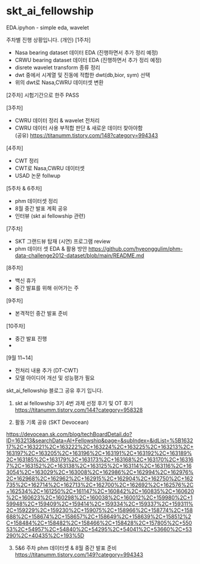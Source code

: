 # skt_ai_fellowship
EDA.ipyhon - simple eda, wavelet


주차별 진행 상황입니다. (개인)
[1주차] 
+ Nasa bearing dataset 데이터 EDA (진행하면서 추가 정리 예정)
+ CRWU bearing dataset 데이터 EDA (진행하면서 추가 정리 예정)
+ disrete wavelet transform 종류 정리
+ dwt 중에서 시계열 및 진동에 적합한 dwt(db,bior, sym) 선택
+ 위의 dwt로 Nasa,CWRU 데이터셋 변환 

[2주차]
시험기간으로 한주 PASS


[3주차]
+ CWRU 데이터 정리 & wavelet 전처리
+ CWRU 데이터 사용 부적합 판단 & 새로운 데이터 찾아야함  
(공유)
https://titanumm.tistory.com/148?category=994343

[4주차]
+ CWT 정리
+ CWT로 Nasa,CWRU 데이터셋
+ USAD 논문 follwup

[5주차 & 6주차]
- phm 데이터셋 정리 
- 8월 중간 발표 계획 공유
- 인터뷰 (skt ai fellowship 관련)

[7주차]
- SKT 그랜드뷰 탑재 (시연) 프로그램 review
- phm 데이터 셋 EDA & 활용 방안 
https://github.com/hyeonggulim/phm-data-challenge2012-dataset/blob/main/README.md

[8주차]
- 백신 휴가 
- 중간 발표를 위해 쉬어가는 주 

[9주차]
- 본격적인 중간 발표 준비 

[10주차]
- 중간 발표 진행
- 
[9월 11~14]
- 전처리 내용 추가 (DT-CWT)
- 모델 아이디어 개선 및 성능평가 필요

skt_ai_fellowship 블로그 공유 후기 입니다. 
1. skt ai fellowship 3기 4번 과제 선정 후기 및 OT 후기  
https://titanumm.tistory.com/144?category=958328

2. 활동 기록 공유 (SKT Devocean)

https://devocean.sk.com/blog/techBoardDetail.do?ID=163213&searchData=AI+Fellowship&page=&subIndex=&idList=%5B163217%2C+163221%2C+163222%2C+163224%2C+163225%2C+163213%2C+163197%2C+163205%2C+163196%2C+163191%2C+163192%2C+163189%2C+163185%2C+163179%2C+163173%2C+163168%2C+163170%2C+163167%2C+163152%2C+163138%2C+163125%2C+163114%2C+163116%2C+163054%2C+163029%2C+163008%2C+162986%2C+162994%2C+162976%2C+162968%2C+162962%2C+162915%2C+162904%2C+162750%2C+162735%2C+162714%2C+162713%2C+162700%2C+162692%2C+162576%2C+162534%2C+161250%2C+161147%2C+160842%2C+160835%2C+160620%2C+160623%2C+160298%2C+160038%2C+160012%2C+159980%2C+159948%2C+159409%2C+159414%2C+159334%2C+159337%2C+159311%2C+159229%2C+159230%2C+159075%2C+158966%2C+158774%2C+158688%2C+158674%2C+158657%2C+158649%2C+158639%2C+158512%2C+158484%2C+158482%2C+158466%2C+158428%2C+157805%2C+55053%2C+54957%2C+54840%2C+54295%2C+54041%2C+53660%2C+53290%2C+40435%2C+193%5D


3. 5&6 주차 phm 데이터셋 & 8월 중간 발표 준비
https://titanumm.tistory.com/149?category=994343
